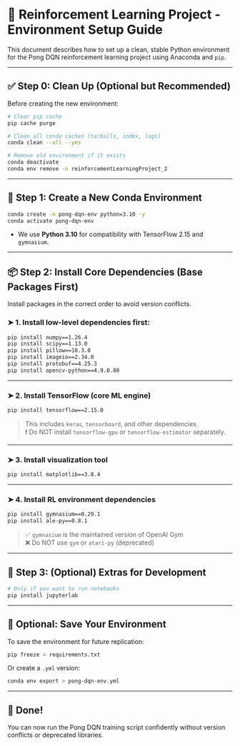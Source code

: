 # 🧠 Reinforcement Learning Project - Environment Setup Guide

This document describes how to set up a clean, stable Python environment for the Pong DQN reinforcement learning project using Anaconda and `pip`.

---

## ✅ Step 0: Clean Up (Optional but Recommended)

Before creating the new environment:

```bash
# Clear pip cache
pip cache purge

# Clean all conda caches (tarballs, index, logs)
conda clean --all --yes

# Remove old environment if it exists
conda deactivate
conda env remove -n reinforcementLearningProject_2
```

---

## 🌱 Step 1: Create a New Conda Environment

```bash
conda create -n pong-dqn-env python=3.10 -y
conda activate pong-dqn-env
```

- We use **Python 3.10** for compatibility with TensorFlow 2.15 and `gymnasium`.

---

## 📦 Step 2: Install Core Dependencies (Base Packages First)

Install packages in the correct order to avoid version conflicts.

### ➤ 1. Install low-level dependencies first:

```bash
pip install numpy==1.26.4
pip install scipy==1.13.0
pip install pillow==10.3.0
pip install imageio==2.34.0
pip install protobuf==4.25.3
pip install opencv-python==4.9.0.80
```

---

### ➤ 2. Install TensorFlow (core ML engine)

```bash
pip install tensorflow==2.15.0
```

> This includes `keras`, `tensorboard`, and other dependencies.  
> ❗ Do NOT install `tensorflow-gpu` or `tensorflow-estimator` separately.

---

### ➤ 3. Install visualization tool

```bash
pip install matplotlib==3.8.4
```

---

### ➤ 4. Install RL environment dependencies

```bash
pip install gymnasium==0.29.1
pip install ale-py==0.8.1
```

> ✅ `gymnasium` is the maintained version of OpenAI Gym  
> ❌ Do NOT use `gym` or `atari-py` (deprecated)

---

## 🧪 Step 3: (Optional) Extras for Development

```bash
# Only if you want to run notebooks
pip install jupyterlab
```

---

## 📁 Optional: Save Your Environment

To save the environment for future replication:

```bash
pip freeze > requirements.txt
```

Or create a `.yml` version:

```bash
conda env export > pong-dqn-env.yml
```

---

## 🏁 Done!

You can now run the Pong DQN training script confidently without version conflicts or deprecated libraries.

